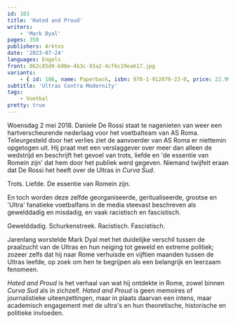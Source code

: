 ```yaml
---
id: 103
title: 'Hated and Proud'
writers:
    - 'Mark Dyal'
pages: 350
publishers: Arktos
date: '2023-07-24'
languages: Engels
front: 862c85d9-b98e-4b3c-93a2-4cf6c19ea617.jpg
variants:
    - { id: 106, name: Paperback, isbn: 978-1-912079-23-0, price: 22.99, out_of_stock: 0 }
subtitle: 'Ultras Contra Modernity'
tags:
    - Voetbal
pretty: true
---
```


Woensdag 2 mei 2018. Daniele De Rossi staat te nagenieten van weer een hartverscheurende nederlaag voor het voetbalteam van AS Roma. Teleurgesteld door het verlies ziet de aanvoerder van AS Roma er niettemin opgetogen uit. Hij praat met een verslaggever over meer dan alleen de wedstrijd en beschrijft het gevoel van trots, liefde en 'de essentie van Romein zijn' dat hem door het publiek werd gegeven. Niemand twijfelt eraan dat De Rossi het heeft over de Ultras in *Curva Sud*.

Trots. Liefde. De essentie van Romein zijn.

En toch worden deze zelfde georganiseerde, geritualiseerde, grootse en 'Ultra' fanatieke voetbalfans in de media steevast beschreven als gewelddadig en misdadig, en vaak racistisch en fascistisch.

Gewelddadig. Schurkenstreek. Racistisch. Fascistisch.

Jarenlang worstelde Mark Dyal met het duidelijke verschil tussen de praalzucht van de Ultras en hun neiging tot geweld en extreme politiek; zozeer zelfs dat hij naar Rome verhuisde en vijftien maanden tussen de Ultras leefde, op zoek om hen te begrijpen als een belangrijk en leerzaam fenomeen.

*Hated and Proud* is het verhaal van wat hij ontdekte in Rome, zowel binnen *Curva Sud* als in zichzelf. *Hated and Proud* is geen memoires of journalistieke uiteenzettingen, maar in plaats daarvan een intens, maar academisch engagement met de ultra's en hun theoretische, historische en politieke invloeden.
